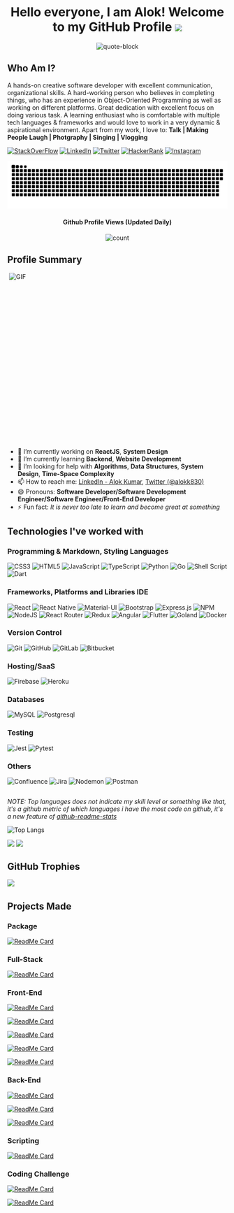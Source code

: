 <!--
**aloklearning/aloklearning** is a ✨ _special_ ✨ repository because its `README.md` (this file) appears on your GitHub profile.

Here are some ideas to get you started:

- 🔭 I’m currently working on ...
- 🌱 I’m currently learning ...
- 👯 I’m looking to collaborate on ...
- 🤔 I’m looking for help with ...
- 💬 Ask me about ...
- 📫 How to reach me: ...
- 😄 Pronouns: ...
- ⚡ Fun fact: ...
-->

<!-- ![](https://raw.githubusercontent.com/tobimori/tobimori/main/wave.gif) -->
<h1 align="center">
  Hello everyone, I am Alok!&nbsp;Welcome to my GitHub Profile <img src="https://media.giphy.com/media/mGcNjsfWAjY5AEZNw6/giphy.gif" width="50">
</h1>

<!-- <p align="center"> 
  <img src="https://github.com/aloklearning/aloklearning/blob/master/readmecode.png" alt="code-block">
</p> -->

<p align="center"> 
    <img width='80%' height='140rem' src="https://quotes-github-readme.vercel.app/api?type=horizontal&theme=radical" alt="quote-block" />
</p>

## Who Am I?

A hands-on creative software developer with excellent communication, organizational skills. A hard-working person who believes in completing things, who has an experience in Object-Oriented Programming as well as working on different platforms. Great dedication with excellent focus on doing various task. A learning enthusiast who is comfortable with multiple tech languages & frameworks and would love to work in a very dynamic & aspirational environment.
Apart from my work, I love to: **Talk | Making People Laugh | Photgraphy | Singing | Vlogging**

[![StackOverFlow](https://img.shields.io/badge/StackOverFlow-%23FF9900.svg?style=for-the-badge&logo=stackoverflow&logoColor=white)](https://stackoverflow.com/users/5362583/alok?tab=profile)
[![LinkedIn](https://img.shields.io/badge/LinkedIn-%232671E5.svg?style=for-the-badge&logo=linkedin&logoColor=white)](https://www.linkedin.com/in/alokk830/)
[![Twitter](https://img.shields.io/badge/Twitter-0A9EDC?style=for-the-badge&logo=twitter&logoColor=white)](https://twitter.com/alokk830)
[![HackerRank](https://img.shields.io/badge/HackerRank-1ba94c?style=for-the-badge&logo=hackerrank&logoColor=white)](https://www.hackerrank.com/alokk830?hr_r=1)
[![Instagram](https://img.shields.io/badge/Instagram-F77737?style=for-the-badge&logo=instagram&logoColor=white)](https://www.instagram.com/exploreralok/)

<a href=#><img src="githubgraph.svg"></a>

<h4 align="center">Github Profile Views (Updated Daily)</h4>
<p align="center"><img src="https://profile-counter.glitch.me/aloklearning/count.svg" alt="count" height="30"></p>

## Profile Summary

<img align="right" src="https://media.giphy.com/media/SWoSkN6DxTszqIKEqv/giphy.gif" alt="GIF" width="500" height="400">

- 🔭  I’m currently working on **ReactJS**, **System Design**
- 🌱  I’m currently learning **Backend**, **Website Development**
- 🤔  I’m looking for help with **Algorithms**, **Data Structures**, **System Design**, **Time-Space Complexity**
- 📫  How to reach me: [LinkedIn - Alok Kumar](https://www.linkedin.com/in/alokk830/), [Twitter (@alokk830)](https://twitter.com/alokk830)
- 😄 Pronouns: **Software Developer/Software Development Engineer/Software Engineer/Front-End Developer**
- ⚡ Fun fact: *It is never too late to learn and become great at something*

<h2> </h2>

## Technologies I've worked with

### Programming & Markdown, Styling Languages

![CSS3](https://img.shields.io/badge/css3-%231572B6.svg?style=for-the-badge&logo=css3&logoColor=white)
![HTML5](https://img.shields.io/badge/html5-%23E34F26.svg?style=for-the-badge&logo=html5&logoColor=white)
![JavaScript](https://img.shields.io/badge/javascript-%23323330.svg?style=for-the-badge&logo=javascript&logoColor=%23F7DF1E)
![TypeScript](https://img.shields.io/badge/typescript-%23007ACC.svg?style=for-the-badge&logo=typescript&logoColor=white)
![Python](https://img.shields.io/badge/python-3670A0?style=for-the-badge&logo=python&logoColor=ffdd54)
![Go](https://img.shields.io/badge/go-%2300ADD8.svg?style=for-the-badge&logo=go&logoColor=white)
![Shell Script](https://img.shields.io/badge/shell_script-%23121011.svg?style=for-the-badge&logo=gnu-bash&logoColor=white)
![Dart](https://img.shields.io/badge/dart-%230175C2.svg?style=for-the-badge&logo=dart&logoColor=white)

### Frameworks, Platforms and Libraries IDE

![React](https://img.shields.io/badge/react-%2320232a.svg?style=for-the-badge&logo=react&logoColor=%2361DAFB)
![React Native](https://img.shields.io/badge/react_native-%2320232a.svg?style=for-the-badge&logo=react&logoColor=%2361DAFB)
![Material-UI](https://img.shields.io/badge/materialui-%230081CB.svg?style=for-the-badge&logo=mui&logoColor=white)
![Bootstrap](https://img.shields.io/badge/bootstrap-%23563D7C.svg?style=for-the-badge&logo=bootstrap&logoColor=white)
![Express.js](https://img.shields.io/badge/express.js-%23404d59.svg?style=for-the-badge&logo=express&logoColor=%2361DAFB)
![NPM](https://img.shields.io/badge/NPM-%23000000.svg?style=for-the-badge&logo=npm&logoColor=white)
![NodeJS](https://img.shields.io/badge/node.js-6DA55F?style=for-the-badge&logo=node.js&logoColor=white)
![React Router](https://img.shields.io/badge/React_Router-CA4245?style=for-the-badge&logo=react-router&logoColor=white) 
![Redux](https://img.shields.io/badge/redux-%23593d88.svg?style=for-the-badge&logo=redux&logoColor=white)
![Angular](https://img.shields.io/badge/Angular-DD1B16?style=for-the-badge&logo=angular&logoColor=white)
![Flutter](https://img.shields.io/badge/Flutter-%2302569B.svg?style=for-the-badge&logo=Flutter&logoColor=white)
![Goland](https://img.shields.io/badge/Gloand-0A9EDC?style=for-the-badge&logo=goland&logoColor=white)
![Docker](https://img.shields.io/badge/docker-%230db7ed.svg?style=for-the-badge&logo=docker&logoColor=white)

### Version Control

![Git](https://img.shields.io/badge/Git-F14E32?style=for-the-badge&logo=git&logoColor=white)
![GitHub](https://img.shields.io/badge/GitHub-181717?style=for-the-badge&logo=github&logoColor=white)
![GitLab](https://img.shields.io/badge/gitlab-F14E32.svg?style=for-the-badge&logo=gitlab&logoColor=white)
![Bitbucket](https://img.shields.io/badge/bitbucket-%230047B3.svg?style=for-the-badge&logo=bitbucket&logoColor=white)

### Hosting/SaaS

![Firebase](https://img.shields.io/badge/firebase-%23039BE5.svg?style=for-the-badge&logo=firebase)
![Heroku](https://img.shields.io/badge/heroku-%23430098.svg?style=for-the-badge&logo=heroku&logoColor=white)

### Databases

![MySQL](https://img.shields.io/badge/mysql-%2300f.svg?style=for-the-badge&logo=mysql&logoColor=white)
![Postgresql](https://img.shields.io/badge/PostgreSQL-316192?style=for-the-badge&logo=postgresql&logoColor=white)

### Testing

![Jest](https://img.shields.io/badge/Jest-DD1B16?style=for-the-badge&logo=jest&logoColor=white)
![Pytest](https://img.shields.io/badge/Pytest-0A9EDC?style=for-the-badge&logo=pytest&logoColor=white)

### Others

![Confluence](https://img.shields.io/badge/confluence-%23172BF4.svg?style=for-the-badge&logo=confluence&logoColor=white)
![Jira](https://img.shields.io/badge/jira-%230A0FFF.svg?style=for-the-badge&logo=jira&logoColor=white)
![Nodemon](https://img.shields.io/badge/Nodemon-76D04B?style=for-the-badge&logo=nodemon&logoColor=white)
![Postman](https://img.shields.io/badge/Postman-FF6C37?style=for-the-badge&logo=postman&logoColor=white)

<h2></h2>

*NOTE: Top languages does not indicate my skill level or something like that, it's a github metric of which languages i have the most code on github, it's a new feature of [github-readme-stats](https://github.com/anuraghazra/github-readme-stats)*

![Top Langs](https://github-readme-stats-git-masterrstaa-rickstaa.vercel.app/api/top-langs/?username=aloklearning&layout=compact&theme=dark)

<p align="left">
	<img width="450em" src="https://github-readme-stats-git-masterrstaa-rickstaa.vercel.app/api?username=aloklearning&show_icons=true&include_all_commits=true&count_private=true&hide_border=false&theme=dark" />
  
  <img width="450em" src="https://github-readme-streak-stats.herokuapp.com/?user=aloklearning&include_all_commits=true&hide_border=false&theme=dark"/>
</p>

## GitHub Trophies

![](https://github-profile-trophy.vercel.app/?username=aloklearning&theme=dracula&no-frame=false&no-bg=false&margin-w=25&margin-h=20)

## Projects Made

### Package
[![ReadMe Card](https://github-readme-stats-git-masterrstaa-rickstaa.vercel.app/api/pin/?username=aloklearning&repo=flutter_bounce&theme=dark)](https://github.com/aloklearning/flutter_bounce)

### Full-Stack
[![ReadMe Card](https://github-readme-stats-git-masterrstaa-rickstaa.vercel.app/api/pin/?username=aloklearning&repo=wp-blog-scrapping&theme=dark)](https://github.com/aloklearning/wp-blog-scrapping)

### Front-End
[![ReadMe Card](https://github-readme-stats-git-masterrstaa-rickstaa.vercel.app/api/pin/?username=aloklearning&repo=react-task-tracker&theme=dark)](https://github.com/aloklearning/react-task-tracker)

[![ReadMe Card](https://github-readme-stats-git-masterrstaa-rickstaa.vercel.app/api/pin/?username=aloklearning&repo=react-book-library&theme=dark)](https://github.com/aloklearning/react-book-library)

[![ReadMe Card](https://github-readme-stats-git-masterrstaa-rickstaa.vercel.app/api/pin/?username=aloklearning&repo=react-spaceship-finder&theme=dark)](https://github.com/aloklearning/react-spaceship-finder)

[![ReadMe Card](https://github-readme-stats-git-masterrstaa-rickstaa.vercel.app/api/pin/?username=aloklearning&repo=byjus-search-app&theme=dark)](https://github.com/aloklearning/byjus-search-app)

[![ReadMe Card](https://github-readme-stats-git-masterrstaa-rickstaa.vercel.app/api/pin/?username=aloklearning&repo=react-native-spacex-app&theme=dark)](https://github.com/aloklearning/react-native-spacex-app)


### Back-End
[![ReadMe Card](https://github-readme-stats-git-masterrstaa-rickstaa.vercel.app/api/pin/?username=aloklearning&repo=go-create-video&theme=dark)](https://github.com/aloklearning/go-create-video)

[![ReadMe Card](https://github-readme-stats-git-masterrstaa-rickstaa.vercel.app/api/pin/?username=aloklearning&repo=python-rest-api-app&theme=dark)](https://github.com/aloklearning/python-rest-api-app)

[![ReadMe Card](https://github-readme-stats-git-masterrstaa-rickstaa.vercel.app/api/pin/?username=aloklearning&repo=node-spacex-api&theme=dark)](https://github.com/aloklearning/node-spacex-api)

### Scripting
[![ReadMe Card](https://github-readme-stats-git-masterrstaa-rickstaa.vercel.app/api/pin/?username=aloklearning&repo=py-categorizer&theme=dark)](https://github.com/aloklearning/py-categorizer)

### Coding Challenge
[![ReadMe Card](https://github-readme-stats-git-masterrstaa-rickstaa.vercel.app/api/pin/?username=aloklearning&repo=javascript-lazy-evaluation&theme=dark)](https://github.com/aloklearning/javascript-lazy-loading)

[![ReadMe Card](https://github-readme-stats-git-masterrstaa-rickstaa.vercel.app/api/pin/?username=aloklearning&repo=birthday-coding-challenge&theme=dark)](https://github.com/aloklearning/birthday-coding-challenge)

